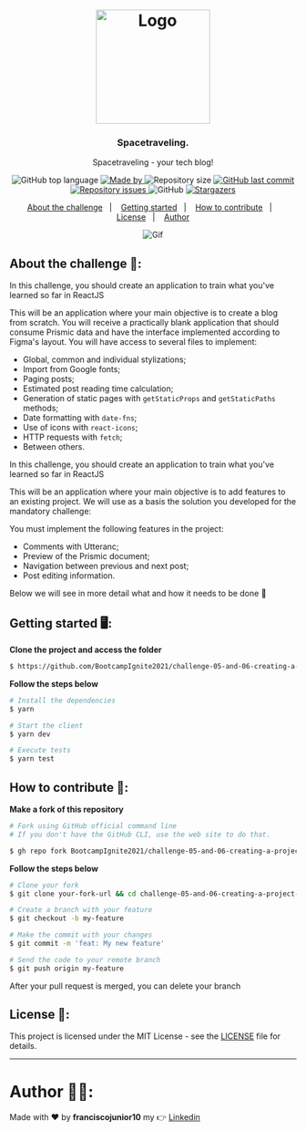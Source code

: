 <h1 align="center">
  <img alt="Logo" src="https://user-images.githubusercontent.com/33940202/132140855-73655ed2-194a-4049-a624-d4ece28f3620.png" width="200px">
</h1>

<h3 align="center">
  Spacetraveling.
</h3>

<p align="center">Spacetraveling - your tech blog!</p>

<p align="center">
  <img alt="GitHub top language" src="https://img.shields.io/github/languages/top/BootcampIgnite2021/challenge-05-and-06-creating-a-project-from-scratch?color=%5965E0">

  <a href="https://www.linkedin.com/in/franciscojunior10/" target="_blank" rel="noopener noreferrer">
    <img alt="Made by" src="https://img.shields.io/badge/made%20by-franciscojunior10-%5965E0">
  </a>

  <img alt="Repository size" src="https://img.shields.io/github/repo-size/BootcampIgnite2021/challenge-05-and-06-creating-a-project-from-scratch?color=%5965E0">

  <a href="https://github.com/BootcampIgnite2021/challenge-05-and-06-creating-a-project-from-scratch/commits/master">
    <img alt="GitHub last commit" src="https://img.shields.io/github/last-commit/BootcampIgnite2021/challenge-05-and-06-creating-a-project-from-scratch?color=%5965E0">
  </a>

  <a href="https://github.com/BootcampIgnite2021/challenge-05-and-06-creating-a-project-from-scratch/issues">
    <img alt="Repository issues" src="https://img.shields.io/github/issues/BootcampIgnite2021/challenge-05-and-06-creating-a-project-from-scratch?color=%5965E0">
  </a>

  <img alt="GitHub" src="https://img.shields.io/github/license/BootcampIgnite2021/challenge-05-and-06-creating-a-project-from-scratch?color=%5965E0">

   <a href="https://github.com/BootcampIgnite2021/challenge-05-and-06-creating-a-project-from-scratch/stargazers">
    <img alt="Stargazers" src="https://img.shields.io/github/stars/BootcampIgnite2021/challenge-05-and-06-creating-a-project-from-scratch?color=%5965E0">
  </a>
</p>

<p align="center">
  <a href="#about-the-challenge-open_file_folder">About the challenge</a>&nbsp;&nbsp;&nbsp;|&nbsp;&nbsp;&nbsp;
  <a href="#getting-started-desktop_computer">Getting started</a>&nbsp;&nbsp;&nbsp;|&nbsp;&nbsp;&nbsp;
  <a href="#how-to-contribute-thinking">How to contribute</a>&nbsp;&nbsp;&nbsp;|&nbsp;&nbsp;&nbsp;
  <a href="#license-memo">License</a>&nbsp;&nbsp;&nbsp;|&nbsp;&nbsp;&nbsp;
  <a href="#author-man_technologist">Author</a>
</p>


<p align="center">
  <img alt="Gif" src="https://user-images.githubusercontent.com/33940202/132140898-84bfe212-d0fa-4b77-b096-16b812d83d73.gif" />
</p>

## About the challenge :open_file_folder::

In this challenge, you should create an application to train what you've learned so far in ReactJS

This will be an application where your main objective is to create a blog from scratch. You will receive a practically blank application that should consume Prismic data and have the interface implemented according to Figma's layout. You will have access to several files to implement:

- Global, common and individual stylizations;
- Import from Google fonts;
- Paging posts;
- Estimated post reading time calculation;
- Generation of static pages with `getStaticProps` and `getStaticPaths` methods;
- Date formatting with `date-fns`;
- Use of icons with `react-icons`;
- HTTP requests with `fetch`;
- Between others.

In this challenge, you should create an application to train what you've learned so far in ReactJS

This will be an application where your main objective is to add features to an existing project. We will use as a basis the solution you developed for the mandatory challenge:

You must implement the following features in the project:

- Comments with Utteranc;
- Preview of the Prismic document;
- Navigation between previous and next post;
- Post editing information.

Below we will see in more detail what and how it needs to be done 🚀

## Getting started :desktop_computer::
**Clone the project and access the folder**

```bash
$ https://github.com/BootcampIgnite2021/challenge-05-and-06-creating-a-project-from-scratch.git && cd challenge-05-and-06-creating-a-project-from-scratch
```

**Follow the steps below**

```bash
# Install the dependencies
$ yarn

# Start the client
$ yarn dev

# Execute tests
$ yarn test
```

## How to contribute :thinking::

**Make a fork of this repository**

```bash
# Fork using GitHub official command line
# If you don't have the GitHub CLI, use the web site to do that.

$ gh repo fork BootcampIgnite2021/challenge-05-and-06-creating-a-project-from-scratch
```

**Follow the steps below**

```bash
# Clone your fork
$ git clone your-fork-url && cd challenge-05-and-06-creating-a-project-from-scratch

# Create a branch with your feature
$ git checkout -b my-feature

# Make the commit with your changes
$ git commit -m 'feat: My new feature'

# Send the code to your remote branch
$ git push origin my-feature
```

After your pull request is merged, you can delete your branch

## License :memo::

This project is licensed under the MIT License - see the [LICENSE](LICENSE) file for details.

---

# Author :man_technologist::

Made with :heart: by **franciscojunior10** my :point_right: [Linkedin](https://www.linkedin.com/in/franciscojunior10/)
